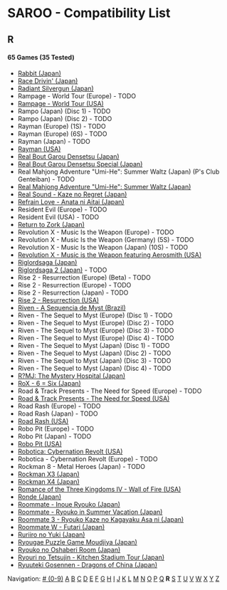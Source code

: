 # SAROO - Compatibility List

## R

#### 65 Games (35 Tested)

- [Rabbit (Japan)](../../../Regions/Retails/Japan/T-10610G/01/README.md)
- [Race Drivin' (Japan)](../../../Regions/Retails/Japan/T-4802G/01/README.md)
- [Radiant Silvergun (Japan)](../../../Regions/Retails/Japan/T-32902G/01/README.md)
- Rampage - World Tour (Europe) - TODO
- [Rampage - World Tour (USA)](../../../Regions/Retails/USA/T-9708H/01/README.md)
- Rampo (Japan) (Disc 1) - TODO
- Rampo (Japan) (Disc 2) - TODO
- Rayman (Europe) (1S) - TODO
- Rayman (Europe) (6S) - TODO
- Rayman (Japan) - TODO
- [Rayman (USA)](../../../Regions/Retails/USA/T-17701G/01/README.md)
- [Real Bout Garou Densetsu (Japan)](../../../Regions/Retails/Japan/T-3105G/01/README.md)
- [Real Bout Garou Densetsu Special (Japan)](../../../Regions/Retails/Japan/T-3119G/01/README.md)
- Real Mahjong Adventure "Umi-He": Summer Waltz (Japan) (P's Club Genteiban) - TODO
- [Real Mahjong Adventure "Umi-He": Summer Waltz (Japan)](../../../Regions/Retails/Japan/T-16511G/01/README.md)
- [Real Sound - Kaze no Regret (Japan)](../../../Regions/Retails/Japan/T-30002G/01/README.md)
- [Refrain Love - Anata ni Aitai (Japan)](../../../Regions/Retails/Japan/T-5308G/01/README.md)
- Resident Evil (Europe) - TODO
- Resident Evil (USA) - TODO
- [Return to Zork (Japan)](../../../Regions/Retails/Japan/T-23401G/01/README.md)
- Revolution X - Music Is the Weapon (Europe) - TODO
- Revolution X - Music Is the Weapon (Germany) (5S) - TODO
- Revolution X - Music Is the Weapon (Japan) (10S) - TODO
- [Revolution X - Music is the Weapon featuring Aerosmith (USA)](../../../Regions/Retails/USA/T-8107H/01/README.md)
- [Riglordsaga (Japan)](../../../Regions/Retails/Japan/GS-9021/01/README.md)
- [Riglordsaga 2 (Japan)](../../../Regions/Retails/Japan/GS-9084/01/README.md) - TODO
- Rise 2 - Resurrection (Europe) (Beta) - TODO
- Rise 2 - Resurrection (Europe) - TODO
- Rise 2 - Resurrection (Japan) - TODO
- [Rise 2 - Resurrection (USA)](../../../Regions/Retails/USA/T-8114-H/01/README.md)
- [Riven - A Sequencia de Myst (Brazil)](../../../Regions/Retails/Brazil/MK-8180145/01/README.md)
- Riven - The Sequel to Myst (Europe) (Disc 1) - TODO
- Riven - The Sequel to Myst (Europe) (Disc 2) - TODO
- Riven - The Sequel to Myst (Europe) (Disc 3) - TODO
- Riven - The Sequel to Myst (Europe) (Disc 4) - TODO
- Riven - The Sequel to Myst (Japan) (Disc 1) - TODO
- Riven - The Sequel to Myst (Japan) (Disc 2) - TODO
- Riven - The Sequel to Myst (Japan) (Disc 3) - TODO
- Riven - The Sequel to Myst (Japan) (Disc 4) - TODO
- [R?MJ: The Mystery Hospital (Japan)](../../../Regions/Retails/Japan/T-13322G/01/README.md)
- [RoX - 6 = Six (Japan)](../../../Regions/Retails/Japan/T-16612G/01/README.md)
- Road & Track Presents - The Need for Speed (Europe) - TODO
- [Road & Track Presents - The Need for Speed (USA)](../../../Regions/Retails/USA/T-5009H/01/README.md)
- Road Rash (Europe) - TODO
- Road Rash (Japan) - TODO
- [Road Rash (USA)](../../../Regions/Retails/USA/T-5008H/01/README.md)
- Robo Pit (Europe) - TODO
- Robo Pit (Japan) - TODO
- [Robo Pit (USA)](../../../Regions/Retails/USA/T-10002H/01/README.md)
- [Robotica: Cybernation Revolt (USA)](../../../Regions/Retails/USA/T-8104H/01/README.md)
- Robotica - Cybernation Revolt (Europe) - TODO
- Rockman 8 - Metal Heroes (Japan) - TODO
- [Rockman X3 (Japan)](../../../Regions/Retails/Japan/T-1210G/01/README.md)
- [Rockman X4 (Japan)](../../../Regions/Retails/Japan/T-1221G/01/README.md)
- [Romance of the Three Kingdoms IV - Wall of Fire (USA)](../../../Regions/Retails/USA/T-7601H/01/README.md)
- [Ronde (Japan)](../../../Regions/Retails/Japan/T-14415G/01/README.md)
- [Roommate - Inoue Ryouko (Japan)](../../../Regions/Retails/Japan/T-19502G/01/README.md)
- [Roommate - Ryouko in Summer Vacation (Japan)](../../../Regions/Retails/Japan/T-19504G/01/README.md)
- [Roommate 3 - Ryouko Kaze no Kagayaku Asa ni (Japan)](../../../Regions/Retails/Japan/T-19507G/01/README.md)
- [Roommate W - Futari (Japan)](../../../Regions/Retails/Japan/T-19508G/01/README.md)
- [Ruriiro no Yuki (Japan)](../../../Regions/Retails/Japan/T-19722G/01/README.md)
- [Ryougae Puzzle Game Moudjiya (Japan)](../../../Regions/Retails/Japan/T-7010G/01/README.md)
- [Ryouko no Oshaberi Room (Japan)](../../../Regions/Retails/Japan/T-19509G/01/README.md)
- [Ryouri no Tetsujin - Kitchen Stadium Tour (Japan)](../../../Regions/Retails/Japan/T-21702G/01/README.md)
- [Ryuuteki Gosennen - Dragons of China (Japan)](../../../Regions/Retails/Japan/T-15025G/01/README.md)

Navigation:
[# (0-9)](./09.md) [A](./A.md) [B](./B.md) [C](./C.md) [D](./D.md) [E](./E.md) [F](./F.md) [G](./G.md) [H](./H.md) [I](./I.md) [J](./J.md) [K](./K.md) [L](./L.md) [M](./M.md) [N](./N.md) [O](./O.md) [P](./P.md) [Q](./Q.md) **R** [S](./S.md) [T](./T.md) [U](./U.md) [V](./V.md) [W](./W.md) [X](./X.md) [Y](./Y.md) [Z](./Z.md)
